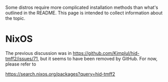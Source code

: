 Some distros require more complicated installation methods than what's outlined
in the README. This page is intended to collect information about the topic.

# NixOS

The previous discussion was in https://github.com/Kimplul/hid-tmff2/issues/71,
but it seems to have been removed by GitHub. For now, please refer to

https://search.nixos.org/packages?query=hid-tmff2
